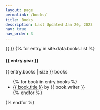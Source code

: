 ```yaml
---
layout: page
permalink: /books/
title: Books
description: Last Updated Jan 20, 2023
nav: true
nav_order: 3
---
```

<!-- # Reference code - https://github.com/cagrimmett/jekyll-tools/tree/master/reading-list -->
<div class="container">
  <!-- <div class="last-update">Last updated {{ site.data.books.lastupdate }}</div> -->
  {{ }}
  {% for entry in site.data.books.list %}
  <div class="year-container">
    <div class="year">
      <h4>{{ entry.year }}</h4>
      <div class="number">{{ entry.books | size }} books</div>
    </div>
    <div class="books">
      <ul class="reading-list {{ entry.year }}">
        {% for book in entry.books %}
        <li>
          <a href="{{ book.url }}" alt="_blank" rel="nofollow noopener">{{
            book.title
          }}</a>
          <span class="author">by {{ book.writer }}</span>
        </li>
        {% endfor %}
      </ul>
    </div>
  </div>
  {% endfor %}
</div>